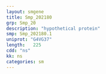 ```yaml
---
layout: smgene
title: Smp_202180
grp: Smp_20
description: "hypothetical protein"
smp: Smp_202180.1
uniprot: "G4VG37"
length:   225
cdd: "ns"
kk: ns
categories: sm
---
```

